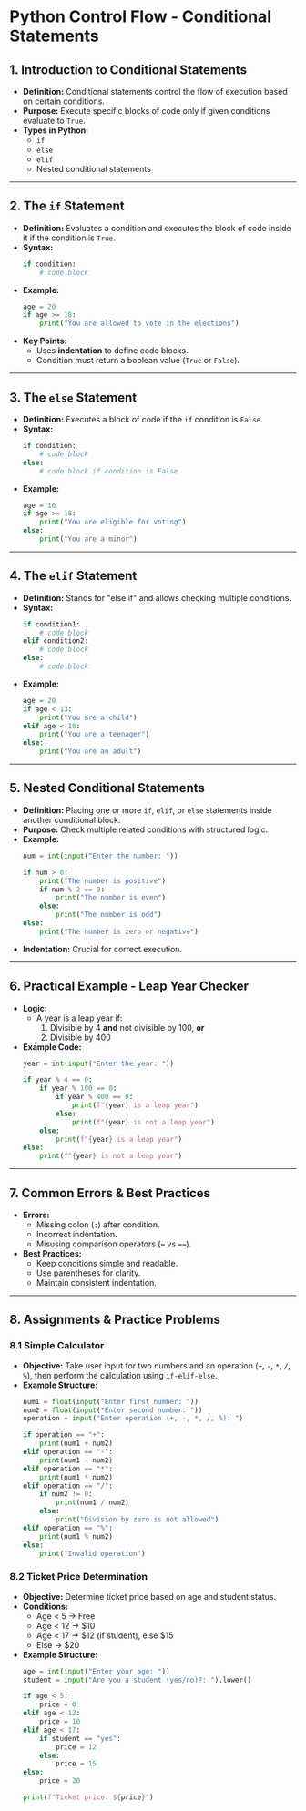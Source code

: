# Python Control Flow - Conditional Statements

## 1. Introduction to Conditional Statements
- **Definition:** Conditional statements control the flow of execution based on certain conditions.
- **Purpose:** Execute specific blocks of code only if given conditions evaluate to `True`.
- **Types in Python:**
  - `if`
  - `else`
  - `elif`
  - Nested conditional statements

---

## 2. The `if` Statement
- **Definition:** Evaluates a condition and executes the block of code inside it if the condition is `True`.
- **Syntax:**
  ```python
  if condition:
      # code block
  ```
- **Example:**
  ```python
  age = 20
  if age >= 18:
      print("You are allowed to vote in the elections")
  ```
- **Key Points:**
  - Uses **indentation** to define code blocks.
  - Condition must return a boolean value (`True` or `False`).

---

## 3. The `else` Statement
- **Definition:** Executes a block of code if the `if` condition is `False`.
- **Syntax:**
  ```python
  if condition:
      # code block
  else:
      # code block if condition is False
  ```
- **Example:**
  ```python
  age = 16
  if age >= 18:
      print("You are eligible for voting")
  else:
      print("You are a minor")
  ```

---

## 4. The `elif` Statement
- **Definition:** Stands for "else if" and allows checking multiple conditions.
- **Syntax:**
  ```python
  if condition1:
      # code block
  elif condition2:
      # code block
  else:
      # code block
  ```
- **Example:**
  ```python
  age = 20
  if age < 13:
      print("You are a child")
  elif age < 18:
      print("You are a teenager")
  else:
      print("You are an adult")
  ```

---

## 5. Nested Conditional Statements
- **Definition:** Placing one or more `if`, `elif`, or `else` statements inside another conditional block.
- **Purpose:** Check multiple related conditions with structured logic.
- **Example:**
  ```python
  num = int(input("Enter the number: "))

  if num > 0:
      print("The number is positive")
      if num % 2 == 0:
          print("The number is even")
      else:
          print("The number is odd")
  else:
      print("The number is zero or negative")
  ```
- **Indentation:** Crucial for correct execution.

---

## 6. Practical Example - Leap Year Checker
- **Logic:**
  - A year is a leap year if:
    1. Divisible by 4 **and** not divisible by 100, **or**
    2. Divisible by 400
- **Example Code:**
  ```python
  year = int(input("Enter the year: "))

  if year % 4 == 0:
      if year % 100 == 0:
          if year % 400 == 0:
              print(f"{year} is a leap year")
          else:
              print(f"{year} is not a leap year")
      else:
          print(f"{year} is a leap year")
  else:
      print(f"{year} is not a leap year")
  ```

---

## 7. Common Errors & Best Practices
- **Errors:**
  - Missing colon (`:`) after condition.
  - Incorrect indentation.
  - Misusing comparison operators (`=` vs `==`).
- **Best Practices:**
  - Keep conditions simple and readable.
  - Use parentheses for clarity.
  - Maintain consistent indentation.

---

## 8. Assignments & Practice Problems

### 8.1 Simple Calculator
- **Objective:** Take user input for two numbers and an operation (`+`, `-`, `*`, `/`, `%`), then perform the calculation using `if-elif-else`.
- **Example Structure:**
  ```python
  num1 = float(input("Enter first number: "))
  num2 = float(input("Enter second number: "))
  operation = input("Enter operation (+, -, *, /, %): ")

  if operation == "+":
      print(num1 + num2)
  elif operation == "-":
      print(num1 - num2)
  elif operation == "*":
      print(num1 * num2)
  elif operation == "/":
      if num2 != 0:
          print(num1 / num2)
      else:
          print("Division by zero is not allowed")
  elif operation == "%":
      print(num1 % num2)
  else:
      print("Invalid operation")
  ```

### 8.2 Ticket Price Determination
- **Objective:** Determine ticket price based on age and student status.
- **Conditions:**
  - Age < 5 → Free
  - Age < 12 → $10
  - Age < 17 → $12 (if student), else $15
  - Else → $20
- **Example Structure:**
  ```python
  age = int(input("Enter your age: "))
  student = input("Are you a student (yes/no)?: ").lower()

  if age < 5:
      price = 0
  elif age < 12:
      price = 10
  elif age < 17:
      if student == "yes":
          price = 12
      else:
          price = 15
  else:
      price = 20

  print(f"Ticket price: ${price}")
  ```

